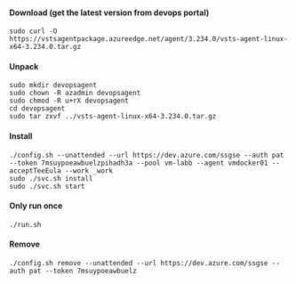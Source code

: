 #### Download (get the latest version from devops portal)
```
sudo curl -O https://vstsagentpackage.azureedge.net/agent/3.234.0/vsts-agent-linux-x64-3.234.0.tar.gz
```
#### Unpack
```
sudo mkdir devopsagent
sudo chown -R azadmin devopsagent
sudo chmod -R u+rX devopsagent
cd devopsagent
sudo tar zxvf ../vsts-agent-linux-x64-3.234.0.tar.gz
```
#### Install
```
./config.sh --unattended --url https://dev.azure.com/ssgse --auth pat --token 7msuypoeawbuelzpihadh3a --pool vm-labb --agent vmdocker01 --acceptTeeEula --work _work
sudo ./svc.sh install
sudo ./svc.sh start
```
#### Only run once
```
./run.sh
```
#### Remove
```
./config.sh remove --unattended --url https://dev.azure.com/ssgse --auth pat --token 7msuypoeawbuelz
```
